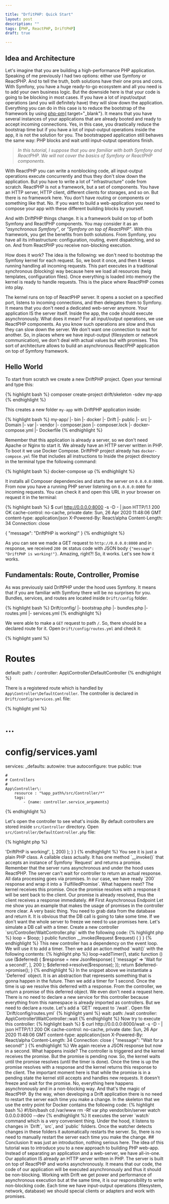 ```yaml
---

title: "DrfitPHP: Quick Start"
layout: post
description: ""
tags: [PHP, ReactPHP, DriftPHP]
draft: true

---
```


## Idea and Architecture

Let's imagine that you are building a high-performance PHP application. Speaking of me previously I had two options: either use Symfony or ReactPHP. And to tell the truth, both solutions have their one pros and cons. With Symfony, you have a huge ready-to-go ecosystem and all you need is to add your own business logic. But the downside here is that your code is going to be blocking in most cases. If you have a lot of input/output operations (and you will definitely have) they will slow down the application. Everything you can do in this case is to reduce the bootstrap of the framework by using [php-pm](https://github.com/php-pm/php-pm){:target="_blank"}. It means that you have several instances of your applications that are already booted and ready to accept incoming connections. Yes, in this case, you drastically reduce the bootstrap time but if you have a lot of input-output operations inside the app, it is not the solution for you. The bootstrapped application still behaves the same way: PHP blocks and wait until input-output operations finish.

>*In this tutorial, I suppose that you are familiar with both Symfony and ReactPHP. We will not cover the basics of Symfony or ReactPHP components.*

With ReactPHP you can write a nonblocking code, all input-output operations execute concurrently and thus they don't slow down the application. But you have to write a lot of "infrastructure" code from scratch. ReactPHP is not a framework, but a set of components. You have an HTTP server, HTTP client, different clients for storages, and so on. But there is no framework here. You don't have routing or components or something like that. No. If you want to build a web-application you need to compose your app with these different building blocks by yourself.

And with DriftPHP things change. It is a framework build on top of both Symfony and ReactPHP components. You may consider it as an *"asynchronous Symfony"*, or *"Symfony on top of ReactPHP"*. With this framework, you get the benefits from both solutions. From Symfony, you have all its infrastructure: configuration, routing, event dispatching, and so on. And from ReactPHP you receive non-blocking execution. 

How does it work? The idea is the following: we don't need to bootstrap the Symfony kernel for each request. So, we boot it once, and then it keeps running handling all incoming requests. This part executes in a traditional synchronous (blocking) way because here we load all resources (twig templates, configuration files). Once everything is loaded into memory the kernel is ready to handle requests. This is the place where ReactPHP comes into play. 

The kernel runs on top of ReactPHP server. It opens a socket on a specified port, listens to incoming connections, and then delegates them to Symfony. It means that you don't need a dedicated web-server anymore. Your application IS the server itself. Inside the app, the code should execute asynchronously. What does it mean? For all input/output operations, we use ReactPHP components. As you know such operations are slow and thus they can slow down the server. We don't want one connection to wait for another. So, in places where we have input-output (filesystem or network communication), we don't deal with actual values but with promises. This sort of architecture allows to build an asynchronous ReactPHP application on top of Symfony framework.

## Hello World

To start from scratch we create a new DriftPHP project. Open your terminal and type this:

{% highlight bash %}
composer create-project drift/skeleton -sdev my-app
{% endhighlight %}

This creates a new folder `my-app` with DriftPHP application inside:

{% highlight bash %}
my-app/
 |- bin
 |- docker
 |- Drift
 |- public
 |- src
 |- Domain
 |- var
 |- vendor
 |- composer.json
 |- composer.lock
 |- docker-compose.yml
 |- Dockerfile
{% endhighlight %}

Remember that this application is already a server, so we don't need Apache or Nginx to start it. We already have an HTTP server written in PHP. To boot it we use Docker Compose. DriftPHP project already has `docker-compose.yml` file that includes all instructions to Inside the project directory in the terminal type the following command:

{% highlight bash %}
docker-compose up
{% endhighlight %}

It installs all Composer dependencies and starts the server on `0.0.0.0:8000`. From now you have a running PHP server listening on `0.0.0.0:8000` for incoming requests. You can check it and open this URL in your browser on request it in the terminal:

{% highlight bash %}
$ curl http://0.0.0.0:8000 -s -D - | json 
HTTP/1.1 200 OK
cache-control: no-cache, private
date: Sun, 26 Apr 2020 11:48:06 GMT
content-type: application/json
X-Powered-By: React/alpha
Content-Length: 34
Connection: close

{
  "message": "DriftPHP is working!"
}
{% endhighlight %}

As you can see we made a GET request to `http://0.0.0.0:8000` and in response, we received `200 OK` status code with JSON body `{"message": "DriftPHP is working!"}`. Amazing, right?! So, it works. Let's see how it works.

## Fundamentals: Route, Controller, Promise

As was previously said DriftPHP under the hood uses Symfony. It means that if you are familiar with Symfony there will be no surprises for you. Bundles, services, and routes are located inside `Drift/config` folder. 

{% highlight bash %}
Drift/config/
 |- bootstrap.php
 |- bundles.php
 |- routes.yml
 |- services.yml
{% endhighlight %}

We were able to make a `GET` request to path `/`. So, there should be a declared route for it. Open `Drift/config/routes.yml` and check it:

{% highlight yaml %}
# Routes
default:
  path: /
  controller: App\Controller\DefaultController
{% endhighlight %} 

There is a registered route which is handled by `App\Controller\DefaultController`. The controller is declared in `Drift/config/services.yml` file:

{% highlight yml %}
# ...

# config/services.yaml
services:
    _defaults:
        autowire: true
        autoconfigure: true
        public: true

    #
    # Controllers
    #
    App\Controller\:
        resource : "%app_path%/src/Controller/*"
        tags:
            - {name: controller.service_arguments}
{% endhighlight %}

Let's open the controller to see what's inside. By default controllers are stored inside `src/Controller` directory. Open `src/Controller/DefaultController.php` file: 

{% highlight php %}
<?php
declare(strict_types=1);

namespace App\Controller;

use Symfony\Component\HttpFoundation\JsonResponse;
use Symfony\Component\HttpFoundation\Request;

class DefaultController
{
    /**
     * Default path.
     */
    public function __invoke(Request $request)
    {
        return new FulfilledPromise(
            new JsonResponse([
                'message' => 'DriftPHP is working!',
            ], 200)
        );
    }
}
{% endhighlight %}

You see it is just a plain PHP class. A callable class actually. It has one method `__invoke()` that accepts an instance of Symfony `Request` and returns a promise. Remember that the server runs asynchronous and under the hood uses ReactPHP. The server can't wait for controller to return an actual response. All data processing goes via promises. In our case, we have ready `200` response and wrap it into a `FulfilledPromise`. What happens next? The kernel receives this promise. Once the promise resolves with a response it will be sent back to the client. Our promise is already resolved, thus the client receives a response immediately. 

## First Asynchronous Endpoint

Let me show you an example that makes the usage of promises in the controller more clear. A very basic thing. You need to grab data from the database and return it. It is obvious that the DB call is going to take some time. If we don't want the whole server to freeze we need to use promises here. Let's simulate a DB call with a timer. Create a new controller `src/Controller/WaitController.php` with the following code:

{% highlight php %}
<?php
declare(strict_types=1);

namespace App\Controller;

use React\EventLoop\LoopInterface;
use React\Promise\Deferred;
use Symfony\Component\HttpFoundation\JsonResponse;
use Symfony\Component\HttpFoundation\Request;

final class WaitController
{
    private $loop;

    public function __construct(LoopInterface $loop)
    {
        $this->loop = $loop;
    }

    public function __invoke(Request $request)
    {
       
    }
}

{% endhighlight %}

This new controller has a dependency on the event loop. We will use it to add a timer. Then we add an action method `wait()` with the following contents:

{% highlight php %}
<?php

public function wait()
{
    $deferred = new Deferred();
    $this->loop->addTimer(1, static function () use ($deferred) {
        $response = new JsonResponse(
            [
                'message' => 'Wait for a second!',
            ], 200
        );
        $deferred->resolve($response);
    });

    return $deferred->promise();
}
{% endhighlight %}

In the snippet above we instantiate a `Deferred` object. It is an abstraction that represents something that is gonna happen in the future. Then we add a timer for 1 second. Once the time is up we resolve this deferred with a response. From the controller, we return a promise of this deferred object. We even don't need a request here. 

There is no need to declare a new service for this controller because everything from this namespace is already imported as controllers. But we need to declare a route. Let's add a `GET` request to `/wait`. Open file `Drift/config/routes.yml`

{% highlight yaml %}
wait:
    path: /wait
    controller: App\Controller\WaitController::wait
{% endhighlight %}

Now try to execute this controller:

{% highlight bash %}
$ curl http://0.0.0.0:8000/wait -s -D - | json 
HTTP/1.1 200 OK
cache-control: no-cache, private
date: Sun, 26 Apr 2020 11:48:06 GMT
content-type: application/json
X-Powered-By: React/alpha
Content-Length: 34
Connection: close

{
  "message": "Wait for a second!"
}
{% endhighlight %}

We again receive a JSON response but now in a second. What happens inside? The controller is triggered and the kernel receives the promise. But the promise is pending now. So, the kernel waits until the promise resolves (until the timer is done). Once the time is up the promise resolves with a response and the kernel returns this response to the client. The important moment here is that while the promise is in a pending state the kernel still accepts and handles new requests. It doesn't freeze and wait for the promise. No, everything here happens asynchronously and in a non-blocking way. And that's the magic of ReactPHP.

By the way, when developing a Drift application there is no need to restart the server each time you make a change. In the skeleton that we use the entry point for Docker contains the following code:

{% highlight bash %}
#!/bin/bash

cd /var/www
rm -Rf var
php vendor/bin/server watch 0.0.0.0:8000 --dev
{% endhighlight %}

It executes the server `watch` command which is a very convenient thing. Under the hood, it listens to changes in `Drift`, `src`, and `public` folders. Once the watcher detects changes in these folders it automatically restarts the server. So, there is no need to manually restart the server each time you make the change. 

## Conclusion

It was just an introduction, nothing serious here. The idea of this tutorial was to introduce you to a new approach to building PHP web-app. Instead of separating an application and a web-server, we have all-in-one. Our application IS already an HTTP server written in PHP. The server is built on top of ReactPHP and works asynchronously. It means that our code, the code of our application will be executed asynchronously and thus it should be non-blocking. Working with Drift we get power and performance of asynchronous execution but at the same time, it is our responsibility to write non-blocking code. Each time we have input-output operations (filesystem, network, database) we should special clients or adapters and work with promises.

